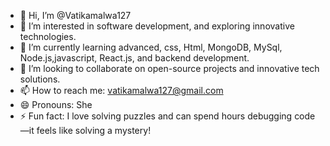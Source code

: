 - 👋 Hi, I’m @Vatikamalwa127
- 👀 I’m interested in software development, and exploring innovative technologies.
- 🌱 I’m currently learning advanced, css, Html, MongoDB, MySql, Node.js,javascript, React.js, and backend development.
- 💞️ I’m looking to collaborate on open-source projects and innovative tech solutions.
- 📫 How to reach me: vatikamalwa127@gmail.com
- 😄 Pronouns: She
- ⚡ Fun fact: I love solving puzzles and can spend hours debugging code—it feels like solving a mystery!

<!---
Vatikamalwa127/Vatikamalwa127 is a ✨ special ✨ repository because its `README.md` (this file) appears on your GitHub profile.
You can click the Preview link to take a look at your changes.
--->
